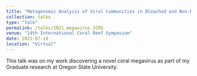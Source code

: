 ```yaml
---
title: "Metagenomic Analysis of Viral Communities in Bleached and Non-Bleached Pocillopora Coral Tissue Uncovers a Novel Coral Megavirus."
collection: talks
type: "Talk"
permalink: /talks/2021_megavirus_ICRS
venue: "14th International Coral Reef Symposium"
date: 2021-07-19
location: "Virtual"
---
```


This talk was on my work discovering a novel coral megavirus as part of my Graduate research at Oregon State University. 
